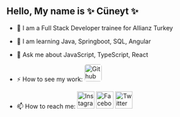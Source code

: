 ## Hello, My name is ✨ Cüneyt ✨

- 🔭 I am a Full Stack Developer trainee for Allianz Turkey

- 🌱 I am learning Java, Springboot, SQL, Angular

- 💬 Ask me about JavaScript, TypeScript, React 

- ⚡ How to see my work: 
<a href="https://github.com/mcuneytozturk/"><img src="https://github.com/mcuneytozturk/mcuneytozturk/assets/117809236/e86813d4-5c11-4b06-a01d-a2bbb6dd3d11" alt="Github" width="40" height="40" style="background-color: white; border-radius: 5px;"></a>


- 📫 How to reach me:
<a href="https://instagram.com/mcuneytozturk?igshid=NGExMmI2YTkyZg=="><img src="https://github.com/mcuneytozturk/mcuneytozturk/assets/117809236/53e8ea5d-e040-4279-8d9b-93530297f97b" alt="Instagram" width="40" height="40"></a>
<a href="https://www.facebook.com/mcuneytozturk?mibextid=ZbWKwL"><img src="https://github.com/mcuneytozturk/mcuneytozturk/assets/117809236/4bda2e89-03b0-4db1-9f9d-b41b9c77ea30" alt="Facebook" width="40" height="40"></a>
<a href="https://twitter.com/mcuneytozturk"><img src="https://github.com/mcuneytozturk/mcuneytozturk/assets/117809236/dc747084-bc02-47e5-8a53-7edab1457f7c" alt="Twitter" width="40" height="40"></a> 



<!--
**mcuneytozturk/mcuneytozturk** is a ✨ _special_ ✨ repository because its `README.md` (this file) appears on your GitHub profile.

Here are some ideas to get you started:

- 🔭 I’m currently working on ...
- 🌱 I’m currently learning ...
- 👯 I’m looking to collaborate on ...
- 🤔 I’m looking for help with ...
- 💬 Ask me about ...
- 📫 How to reach me: ...
- 😄 Pronouns: ...
- ⚡ Fun fact: ...
-->
